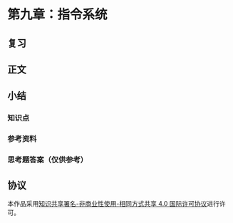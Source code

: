 # 第九章：指令系统

## 复习

## 正文

## 小结

### 知识点

### 参考资料

### 思考题答案（仅供参考）

## 协议

本作品采用[知识共享署名-非商业性使用-相同方式共享 4.0 国际许可协议](https://creativecommons.org/licenses/by-nc-sa/4.0/deed.zh)进行许可。